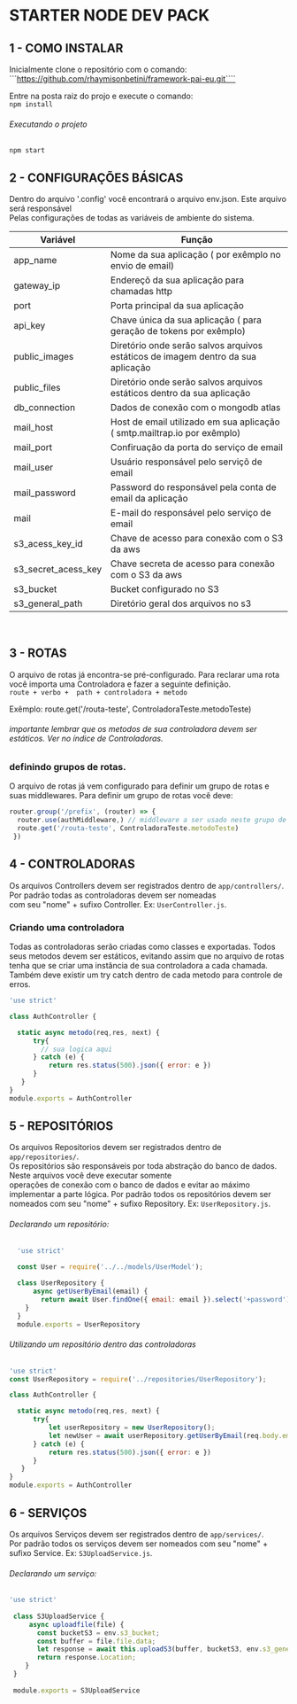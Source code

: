#  STARTER NODE DEV PACK

## 1 - COMO INSTALAR
  
  Inicialmente clone o repositório com o comando: <br/>
  ```https://github.com/rhaymisonbetini/framework-pai-eu.git````
  
  Entre na posta raiz do projo e execute o comando: <br/>
  ``` npm install ```
  
  ###### Executando o projeto
  ``` npm start ```

## 2 - CONFIGURAÇÕES BÁSICAS

  Dentro do arquivo '.config' você encontrará o arquivo env.json. Este arquivo será responsável <br/>
  Pelas configurações de todas as variáveis de ambiente do sistema.
  
  |  Variável  |   Função  |
  | ------------------- | ------------------- |
  |  app_name |  Nome da sua aplicação  ( por exêmplo no envio de email) |
  |  gateway_ip |  Endereçõ da sua aplicação para chamadas http |
  |     port    |  Porta principal da sua aplicação |
  |  api_key    |  Chave única da sua aplicação ( para geração de tokens por exêmplo) |
  | public_images | Diretório onde serão salvos arquivos estáticos de imagem dentro da sua aplicação |
  | public_files  | Diretório onde serão salvos arquivos estáticos  dentro da sua aplicação |                |
  | db_connection | Dados de conexão com o mongodb atlas |
  | mail_host     | Host de email utilizado em sua aplicação ( smtp.mailtrap.io por exêmplo)
  | mail_port     | Confiruação da porta do serviço de email |
  | mail_user     | Usuário responsável pelo serviçõ de email |
  | mail_password | Password do responsável pela conta de email da aplicação |
  | mail | E-mail do responsável pelo serviço de email |
  | s3_acess_key_id | Chave de acesso para conexão com o S3 da aws |
  | s3_secret_acess_key | Chave secreta de acesso para conexão com o S3 da aws |
  | s3_bucket | Bucket configurado no S3 |
  | s3_general_path | Diretório geral dos arquivos no s3 |
  
  <br>
  
  ## 3 - ROTAS
  
  O arquivo de rotas já encontra-se pré-configurado. Para reclarar uma rota você importa uma Controladora e fazer a seguinte definição.<br/>
  ```route + verbo +  path + controladora + metodo ``` <br/>
  
  Exêmplo:
  route.get('/routa-teste', ControladoraTeste.metodoTeste)
  
  ###### importante lembrar que os metodos de sua controladora devem ser estáticos. Ver no índice de Controladoras.
  
  ### definindo grupos de rotas.

  O arquivo de rotas já vem configurado para definir um grupo de rotas e suas middlewares. Para definir um grupo de rotas você deve: <br/>

  ```javascript
  router.group('/prefix', (router) => {
    router.use(authMiddleware,) // middleware a ser usado neste grupo de rotas;
    route.get('/routa-teste', ControladoraTeste.metodoTeste)
   })
  ```

  
  ## 4 - CONTROLADORAS
  
  Os arquivos Controllers devem ser registrados dentro de ```app/controllers/```. Por padrão todas as controladoras devem ser nomeadas <br/>
  com seu "nome" + sufixo Controller. Ex: ```UserController.js```. <br/>
  
  ### Criando uma controladora

  Todas as controladoras serão criadas como classes e exportadas. Todos seus metodos devem ser estáticos, evitando assim que no arquivo de rotas<br/>
  tenha que se criar uma instância de sua controladora a cada chamada. Também deve existir um try catch dentro de cada metodo para controle de erros.
  ``` javascript 	
  'use strict'

  class AuthController {
  
    static async metodo(req,res, next) {
        try{
          // sua logica aqui
        } catch (e) {
            return res.status(500).json({ error: e })
        }
     }
  }
  module.exports = AuthController
  ```
  
  ## 5 - REPOSITÓRIOS
  
  Os arquivos Repositorios devem ser registrados dentro de ```app/repositories/```. <br/> 
  Os repositórios são responsáveis por toda abstração do banco de dados. Neste arquivos você deve executar somente <br/>
  operações de conexão com o banco de dados e evitar ao máximo implementar a parte lógica.
  Por padrão todos os repositórios devem ser nomeados com seu "nome" + sufixo Repository. Ex: ```UserRepository.js```. <br/>

  ###### Declarando um repositório:

  ```javascript
    'use strict'
    
    const User = require('../../models/UserModel');

    class UserRepository {
        async getUserByEmail(email) {
          return await User.findOne({ email: email }).select('+password');
      }
    }
    module.exports = UserRepository
  ```

  ###### Utilizando um repositório dentro das controladoras

  ``` javascript 	
  'use strict'
  const UserRepository = require('../repositories/UserRepository');

  class AuthController {
  
    static async metodo(req,res, next) {
        try{
            let userRepository = new UserRepository();
            let newUser = await userRepository.getUserByEmail(req.body.email)
        } catch (e) {
            return res.status(500).json({ error: e })
        }
     }
  }
  module.exports = AuthController
  ```
  
  ## 6 - SERVIÇOS
  
  Os arquivos Serviços devem ser registrados dentro de ```app/services/```. <br/> 
  Por padrão todos os serviços devem ser nomeados com seu "nome" + sufixo Service. Ex: ```S3UploadService.js```. <br/>
  
   ###### Declarando um serviço:
   
   ``` javascript
   'use strict'
    
    class S3UploadService {
        async uploadfile(file) {
          const bucketS3 = env.s3_bucket;
          const buffer = file.file.data;
          let response = await this.uploadS3(buffer, bucketS3, env.s3_general_path);
          return response.Location;
       }
    }
    
    module.exports = S3UploadService
   ```
  
  
